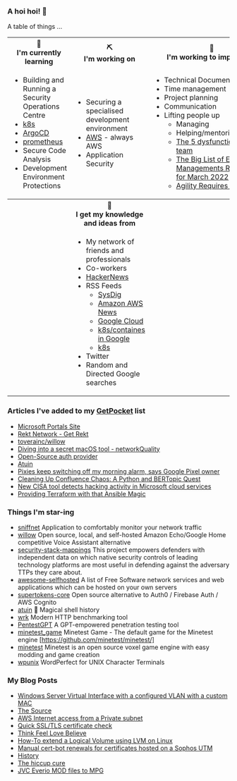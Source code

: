 ### A hoi hoi! 👋

A table of things ...

<table>
    <tr>
        <th>🌱<br/>I'm currently learning</th>
        <th>⛏<br/> I'm working on</th>
        <th>🚧<br/>I'm working to improve on</th>
    </tr>
    <tr>
        <td>
            <ul>
                <li>Building and Running a Security Operations Centre</li>
                <li><a href="https://kubernetes.io/">k8s</a></li>
                <li><a href="https://argoproj.github.io/">ArgoCD</a></li>
                <li><a href="https://prometheus.io/">prometheus</a></li>
                <li>Secure Code Analysis</li>
                <li>Development Environment Protections</li>
            </ul>
        </td>
        <td>
            <ul>
                <li>Securing a specialised development environment</li>
                <li><a href="https://aws.amazon.com/">AWS</a> - always AWS</li>
                <li>Application Security</li>
            </ul>
        </td>
        <td>
            <ul>
                <li>Technical Documentation</li>
                <li>Time management</li>
                <li>Project planning</li>
                <li>Communication</li>
                <li>Lifting people up
                    <ul>
                      <li>Managing</li>
                      <li>Helping/mentoring/coaching</li>
                      <li><a href="https://valid.com/5-dysfunctions-of-a-team/">The 5 dysfunctions of a team</a></li>
                      <li><a href="https://practicallyleading.dev/the-big-list-of-engineering-management-resources-march-2022">The Big List of Engineering Managements Resources - for March 2022</a></li>
                      <li><a href="https://www.industriallogic.com/blog/agility-requires-balance/">Agility Requires Balance</a></li>
                    </ul>
                </li>
            </ul>
        </td>
    </tr>
    <tr>
        <th>&nbsp;</th>
        <th>🏫<br/>I get my knowledge and ideas from</th>
        <th>&nbsp;</th>
    </tr>
    <tr>
        <td>&nbsp;</td>
        <td>
            <ul>
                <li>My network of friends and professionals</li>
                <li>Co-workers</li>
                <li><a href="https://news.ycombinator.com/">HackerNews</a></li>
                <li>RSS Feeds
                    <ul>
                        <li><a href="http://fetchrss.com/rss/5b4e9e358a93f8cc058b4567960404014.xml">SysDig</a></li>
                        <li><a href="https://aws.amazon.com/new/feed/">Amazon AWS News</a></li>
                        <li><a href="https://cloudblog.withgoogle.com/rss/">Google Cloud</a></li>
                        <li><a href="https://cloudblog.withgoogle.com/products/containers-kubernetes/rss/">k8s/containes in Google</a></li>
                        <li><a href="https://kubernetes.io/feed.xml">k8s</a></li>
                    </ul>
                </li>
                <li>Twitter</li>
                <li>Random and Directed Google searches</li>
            </ul>
        </td>
        <td>&nbsp;</td>
    </tr>
</table>

### Articles I've added to my [GetPocket](https://getpocket.com/) list

* [Microsoft Portals Site](https://msportals.io/)
* [Rekt Network - Get Rekt](https://rekt.network/)
* [toverainc/willow](https://github.com/toverainc/willow)
* [Diving into a secret macOS tool - networkQuality](https://cyberhost.uk/the-hidden-macos-speedtest-tool-networkquality/)
* [Open-Source auth provider](https://github.com/supertokens/supertokens-core)
* [Atuin](https://github.com/ellie/atuin)
* [Pixies keep switching off my morning alarm, says Google Pixel owner](https://www.theregister.com/2023/05/04/pixies_google_pixel_alarm/)
* [Cleaning Up Confluence Chaos: A Python and BERTopic Quest](https://towardsdatascience.com/cleaning-up-confluence-chaos-a-python-and-bertopic-quest-d3aafc2ed736)
* [New CISA tool detects hacking activity in Microsoft cloud services](https://www.bleepingcomputer.com/news/security/new-cisa-tool-detects-hacking-activity-in-microsoft-cloud-services/)
* [Providing Terraform with that Ansible Magic](https://www.ansible.com/blog/providing-terraform-with-that-ansible-magic)

### Things I'm star-ing

* [sniffnet](https://github.com/GyulyVGC/sniffnet)
  Application to comfortably monitor your network traffic
* [willow](https://github.com/toverainc/willow)
  Open source, local, and self-hosted Amazon Echo/Google Home competitive Voice Assistant alternative
* [security-stack-mappings](https://github.com/center-for-threat-informed-defense/security-stack-mappings)
  This project empowers defenders with independent data on which native security controls of leading technology platforms are most useful in defending against the adversary TTPs they care about.
* [awesome-selfhosted](https://github.com/awesome-selfhosted/awesome-selfhosted)
  A list of Free Software network services and web applications which can be hosted on your own servers
* [supertokens-core](https://github.com/supertokens/supertokens-core)
  Open source alternative to Auth0 / Firebase Auth / AWS Cognito 
* [atuin](https://github.com/ellie/atuin)
  🐢 Magical shell history
* [wrk](https://github.com/wg/wrk)
  Modern HTTP benchmarking tool
* [PentestGPT](https://github.com/GreyDGL/PentestGPT)
  A GPT-empowered penetration testing tool
* [minetest_game](https://github.com/minetest/minetest_game)
  Minetest Game - The default game for the Minetest engine [https://github.com/minetest/minetest/]
* [minetest](https://github.com/minetest/minetest)
  Minetest is an open source voxel game engine with easy modding and game creation
* [wpunix](https://github.com/taviso/wpunix)
  WordPerfect for UNIX Character Terminals

### My Blog Posts

* [Windows Server Virtual Interface with a configured VLAN with a custom MAC](https://pgmac.net.au/technology/2019/12/23/windows-vlan.html)
* [The Source](https://pgmac.net.au/technology/2019/02/25/the-source.html)
* [AWS Internet access from a Private subnet](https://pgmac.net.au/technology/2018/09/03/aws-internet-private-subnets.html)
* [Quick SSL/TLS certificate check](https://pgmac.net.au/technology/2018/04/09/ssl-tls-check.html)
* [Think Feel Love Believe](https://pgmac.net.au/family/2017/11/03/think-feel-love-believe.html)
* [How-To extend a Logical Volume using LVM on Linux](https://pgmac.net.au/technology/2017/11/02/lmv-extend.html)
* [Manual cert-bot renewals for certificates hosted on a Sophos UTM](https://pgmac.net.au/technology/2017/08/30/cert-bot-renewal-sophos-utm.html)
* [History](https://pgmac.net.au/language/2017/08/19/history.html)
* [The hiccup cure](https://pgmac.net.au/no%20laughing%20matter/2017/05/28/the-hiccup-cure.html)
* [JVC Everio MOD files to MPG](https://pgmac.net.au/technology/2015/03/18/jvc-everio-mod-to-mpg.html)
